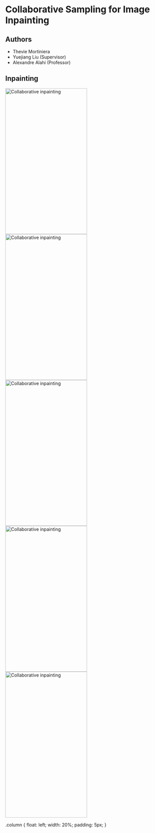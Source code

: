 # Collaborative Sampling for Image Inpainting

## Authors 

- Thevie Mortiniera
- Yuejiang Liu (Supervisor)
- Alexandre Alahi (Professor)


## Inpainting

<div class="row">
  <div class="column">
    <img src="../master/assets/inpaint0.png" alt="Collaborative inpainting" width="256" height="455"/>
  </div>
  <div class="column">
    <img src="../master/assets/inpaint1.png" alt="Collaborative inpainting" width="256" height="455"/>
  </div>
  <div class="column">
    <img src="../master/assets/inpaint2.png" alt="Collaborative inpainting" width="256" height="455"/>
  </div>
  <div class="column">
    <img src="../master/assets/inpaint3.png" alt="Collaborative inpainting"width="256" height="455"/>
  </div>
  <div class="column">
  <img src="../master/assets/inpaint4.png" alt="Collaborative inpainting" width="256" height="455"/>
  </div>
</div>

.column {
  float: left;
  width: 20%;
  padding: 5px;
}


